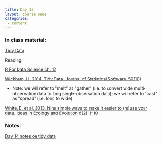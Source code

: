 ```yaml
---
title: Day 13
layout: course_page
categories:
 - content
---
```


### In class material: 
[Tidy Data](http://www.datacarpentry.org/spreadsheet-ecology-lesson/)  

Reading:

[R For Data Science ch. 12](http://r4ds.had.co.nz/tidy-data.html)

[Wickham, H. 2014. Tidy Data. Journal of Statistical Software. 59(10)](http://www.jstatsoft.org/v59/i10)  
- Note: we will refer to "melt" as "gather" (i.e. to convert wide multi-observation data to long single-observation data); we will refer to "cast" as "spread" (i.e. long to wide)

[White, E. et al. 2013. Nine simple ways to make it easier to (re)use your data. Ideas in Ecology and Evolution 6(2): 1–10](https://ojs.library.queensu.ca/index.php/IEE/article/view/4608)

### Notes:

[Day 14 notes on tidy data](../day14notes)
